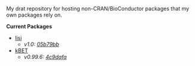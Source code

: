 My drat repository for hosting non-CRAN/BioConductor packages that my own packages rely on.

**Current Packages**
- [lisi](https://github.com/immunogenomics/LISI)
    - *v1.0: [05b79bb](https://github.com/immunogenomics/LISI/tree/05b79bbd6aa155c2e84d28f665c83d1666277404)*
- [kBET](https://github.com/theislab/kBET)
    - *v0.99.6: [4c9dafa](https://github.com/theislab/kBET/tree/4c9dafab2e4183422ad76bfcb65ca50eac1277e4)*
